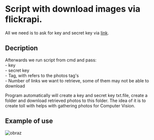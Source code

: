 # Script with download images via flickrapi.

All we need is to ask for key and secret key via [link](https://www.flickr.com/services/api/misc.api_keys.html).

## Decription
Afterwards we run script from cmd and pass:  
	- key  
	- secret key  
	- Tag, with refers to the photos tag's  
	- Number of links we want to retrieve, some of them may not be able to download  
        
Program automatically will create a key and secret key txt.file, create a folder and download retrieved photos to this folder.
The idea of it is to create toll with helps with gathering photos for Computer Vision.

## Example of use
![obraz](https://user-images.githubusercontent.com/56366696/95181495-aac53480-07c3-11eb-98c8-288026ddb65d.png)
